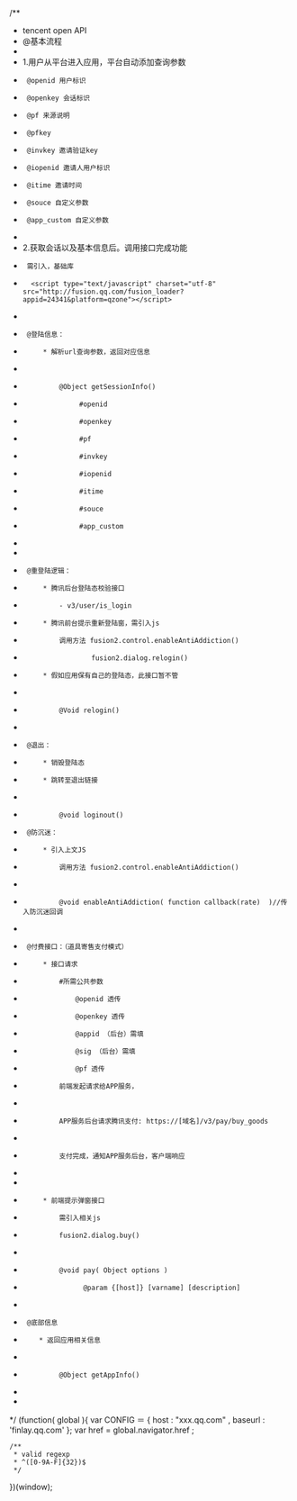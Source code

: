 /**
 * tencent open API
 * @基本流程
 *
 *  1.用户从平台进入应用，平台自动添加查询参数
 *      @openid 用户标识
 *      @openkey 会话标识
 *      @pf 来源说明
 *      @pfkey
 *      @invkey 邀请验证key
 *      @iopenid 邀请人用户标识
 *      @itime 邀请时间
 *      @souce 自定义参数
 *      @app_custom 自定义参数
 *
 *  2.获取会话以及基本信息后。调用接口完成功能
 *      需引入，基础库
 *       <script type="text/javascript" charset="utf-8" src="http://fusion.qq.com/fusion_loader?appid=24341&platform=qzone"></script> 
 *             
 *      @登陆信息：
 *          * 解析url查询参数，返回对应信息
 *              
 *              @Object getSessionInfo()
 *                   #openid
 *                   #openkey
 *                   #pf
 *                   #invkey
 *                   #iopenid
 *                   #itime
 *                   #souce
 *                   #app_custom  
 *                      
 *              
 *      @重登陆逻辑：
 *          * 腾讯后台登陆态校验接口
 *              - v3/user/is_login
 *          * 腾讯前台提示重新登陆窗，需引入js
 *              调用方法 fusion2.control.enableAntiAddiction()
 *                      fusion2.dialog.relogin()
 *          * 假如应用保有自己的登陆态，此接口暂不管
 *          
 *              @Void relogin()
 *              
 *      @退出：
 *          * 销毁登陆态
 *          * 跳转至退出链接
 *          
 *              @void loginout()
 *      @防沉迷：
 *          * 引入上文JS
 *              调用方法 fusion2.control.enableAntiAddiction()
 *
 *              @void enableAntiAddiction( function callback(rate)  )//传入防沉迷回调
 * 
 *      @付费接口：（道具寄售支付模式）
 *          * 接口请求
 *              #所需公共参数
 *                  @openid 透传
 *                  @openkey 透传
 *                  @appid （后台）需填
 *                  @sig （后台）需填
 *                  @pf 透传
 *              前端发起请求给APP服务，
 *              
 *              APP服务后台请求腾讯支付: https://[域名]/v3/pay/buy_goods 
 *
 *              支付完成，通知APP服务后台，客户端响应
 *
 * 
 *          * 前端提示弹窗接口
 *              需引入相关js
 *              fusion2.dialog.buy()
 *
 *              @void pay( Object options )
 *                    @param {[host]} [varname] [description]
 *          
 *      @底部信息
 *         * 返回应用相关信息
 *
 *              @Object getAppInfo()
 *                  
 *              
 */
(function( global ){
    var CONFIG ＝ {
        host : "xxx.qq.com" ,
        baseurl : 'finlay.qq.com'
    };
    var href = global.navigator.href ;

    /**
     * valid regexp
     * ^([0-9A-F]{32})$
     */

})(window);
